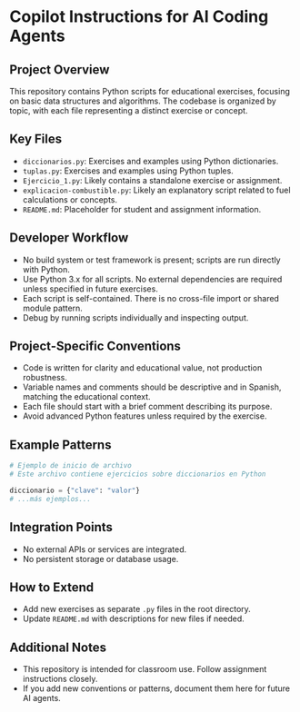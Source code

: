 # Copilot Instructions for AI Coding Agents

## Project Overview
This repository contains Python scripts for educational exercises, focusing on basic data structures and algorithms. The codebase is organized by topic, with each file representing a distinct exercise or concept.

## Key Files
- `diccionarios.py`: Exercises and examples using Python dictionaries.
- `tuplas.py`: Exercises and examples using Python tuples.
- `Ejercicio_1.py`: Likely contains a standalone exercise or assignment.
- `explicacion-combustible.py`: Likely an explanatory script related to fuel calculations or concepts.
- `README.md`: Placeholder for student and assignment information.

## Developer Workflow
- No build system or test framework is present; scripts are run directly with Python.
- Use Python 3.x for all scripts. No external dependencies are required unless specified in future exercises.
- Each script is self-contained. There is no cross-file import or shared module pattern.
- Debug by running scripts individually and inspecting output.

## Project-Specific Conventions
- Code is written for clarity and educational value, not production robustness.
- Variable names and comments should be descriptive and in Spanish, matching the educational context.
- Each file should start with a brief comment describing its purpose.
- Avoid advanced Python features unless required by the exercise.

## Example Patterns
```python
# Ejemplo de inicio de archivo
# Este archivo contiene ejercicios sobre diccionarios en Python

diccionario = {"clave": "valor"}
# ...más ejemplos...
```

## Integration Points
- No external APIs or services are integrated.
- No persistent storage or database usage.

## How to Extend
- Add new exercises as separate `.py` files in the root directory.
- Update `README.md` with descriptions for new files if needed.

## Additional Notes
- This repository is intended for classroom use. Follow assignment instructions closely.
- If you add new conventions or patterns, document them here for future AI agents.
